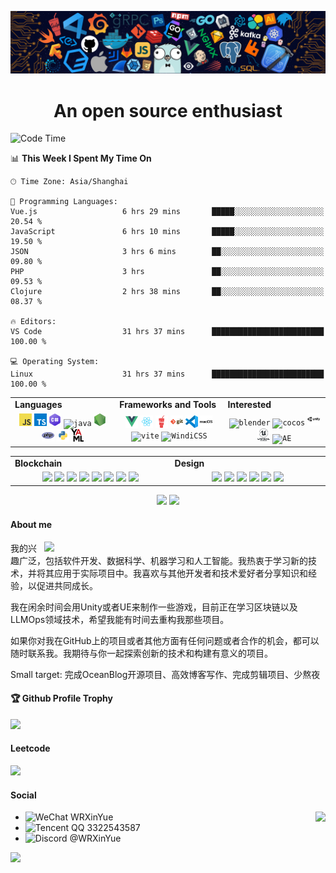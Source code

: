 ![](./assets/header_.png)

<h1 align="center">An open source enthusiast</h1>

<!--START_SECTION:waka-->
![Code Time](http://img.shields.io/badge/Code%20Time-793%20hrs%2010%20mins-blue)

📊 **This Week I Spent My Time On** 

```text
🕑︎ Time Zone: Asia/Shanghai

💬 Programming Languages: 
Vue.js                   6 hrs 29 mins       █████░░░░░░░░░░░░░░░░░░░░   20.54 % 
JavaScript               6 hrs 10 mins       █████░░░░░░░░░░░░░░░░░░░░   19.50 % 
JSON                     3 hrs 6 mins        ██░░░░░░░░░░░░░░░░░░░░░░░   09.80 % 
PHP                      3 hrs               ██░░░░░░░░░░░░░░░░░░░░░░░   09.53 % 
Clojure                  2 hrs 38 mins       ██░░░░░░░░░░░░░░░░░░░░░░░   08.37 % 

🔥 Editors: 
VS Code                  31 hrs 37 mins      █████████████████████████   100.00 % 

💻 Operating System: 
Linux                    31 hrs 37 mins      █████████████████████████   100.00 % 
```


<!--END_SECTION:waka-->

<div align="center" style="witdh:100%"> 
  <table>
    <tr>
      <td valign="center" width="100px"><b>Languages<b></td>
      <td valign="center" width="100px"><b>Frameworks and Tools<b></td>
      <td valign="center" width="100px"><b>Interested<b></td>
    </tr>
    <tr>
      <td valign="center" align="center" width="300px">
        <code><img height="20" src="https://raw.githubusercontent.com/github/explore/80688e429a7d4ef2fca1e82350fe8e3517d3494d/topics/javascript/javascript.png" alt="JavaScript" /></code>
        <code><img height="20" src="https://raw.githubusercontent.com/github/explore/80688e429a7d4ef2fca1e82350fe8e3517d3494d/topics/typescript/typescript.png" alt="typescript" /></code>
        <code><img height="20" src="https://raw.githubusercontent.com/github/explore/80688e429a7d4ef2fca1e82350fe8e3517d3494d/topics/csharp/csharp.png" alt="csharp" /></code>
        <code><img height="20" src="https://edent.github.io/SuperTinyIcons/images/svg/java.svg" alt="java" /></code>
        <code><img height="20" src="https://raw.githubusercontent.com/github/explore/80688e429a7d4ef2fca1e82350fe8e3517d3494d/topics/nodejs/nodejs.png" alt="nodejs" /></code>
        <code><img height="20" src="https://raw.githubusercontent.com/github/explore/80688e429a7d4ef2fca1e82350fe8e3517d3494d/topics/php/php.png" alt="php" /></code>
        <code><img height="20" src="https://raw.githubusercontent.com/github/explore/80688e429a7d4ef2fca1e82350fe8e3517d3494d/topics/python/python.png" alt="python" /></code>
        <code><img height="20" src="https://raw.githubusercontent.com/github/explore/80688e429a7d4ef2fca1e82350fe8e3517d3494d/topics/yaml/yaml.png" alt="yaml" /></code>
      </td>      
      <td valign="center" align="center" width="300px">
        <code><img height="20" src="https://raw.githubusercontent.com/github/explore/80688e429a7d4ef2fca1e82350fe8e3517d3494d/topics/vue/vue.png" alt="vue" /></code>
        <code><img height="20" src="https://raw.githubusercontent.com/github/explore/80688e429a7d4ef2fca1e82350fe8e3517d3494d/topics/react/react.png" alt="react" /></code>
        <code><img height="20" src="https://raw.githubusercontent.com/github/explore/80688e429a7d4ef2fca1e82350fe8e3517d3494d/topics/gulp/gulp.png" alt="gulp" /></code>
        <code><img height="20" src="https://raw.githubusercontent.com/github/explore/80688e429a7d4ef2fca1e82350fe8e3517d3494d/topics/git/git.png" alt="git" /></code>
        <code><img height="20" src="https://raw.githubusercontent.com/github/explore/80688e429a7d4ef2fca1e82350fe8e3517d3494d/topics/visual-studio-code/visual-studio-code.png" alt="visual-studio-code" /></code>
        <code><img height="20" src="https://raw.githubusercontent.com/github/explore/80688e429a7d4ef2fca1e82350fe8e3517d3494d/topics/macos/macos.png" alt="macos" /></code>
        <code><img height="20" src="https://vitejs.dev/logo.svg" alt="vite" /></code>
        <code><img height="20" src="https://api.iowen.cn/favicon/windicss.org.png" alt="WindiCSS" /></code>
      </td>
      <td valign="center" align="center" width="300px">
        <code><img height="20" src="https://simpleicons.org/icons/blender.svg" alt="blender" /></code>
        <code><img height="20" src="https://user-images.githubusercontent.com/1503156/50446380-ad88c980-094f-11e9-8eff-0094bde708d0.png" alt="cocos" /></code>
        <code><img height="20" src="https://raw.githubusercontent.com/github/explore/80688e429a7d4ef2fca1e82350fe8e3517d3494d/topics/unity/unity.png" alt="unity" /></code>
        <code><img height="20" src="https://raw.githubusercontent.com/github/explore/80688e429a7d4ef2fca1e82350fe8e3517d3494d/topics/unreal-engine/unreal-engine.png" alt="unreal-engine" /></code>
        <code><img height="20" src="https://simpleicons.org/icons/adobeaftereffects.svg" alt="AE" /></code>
      </td>
    </tr>
  </table>
  
 <table>
    <tr>
      <td valign="center" width="100px"><b>Blockchain<b></td>
      <td valign="center" width="100px"><b>Design<b></td>
    </tr>
    <tr>
      <td valign="center" align="center" width="300px">
        <img src="https://img.shields.io/badge/Web3.js-blue" /> 
        <img src="https://img.shields.io/badge/Solidity-blue" /> 
        <img src="https://img.shields.io/badge/Ethers.js-blue" /> 
        <img src="https://img.shields.io/badge/Solana-blue" /> 
        <img src="https://img.shields.io/badge/Golang-blue" /> 
        <img src="https://img.shields.io/badge/Rust-blue" /> 
        <img src="https://img.shields.io/badge/Smart Contract-blue" /> 
        <img src="https://img.shields.io/badge/Bitcoin-blue" />
      </td>
     <td valign="center" align="center" width="300px">
       <img src="https://img.shields.io/badge/Photoshop-blue" /> 
       <img src="https://img.shields.io/badge/Adobe XD-blue" /> 
       <img src="https://img.shields.io/badge/Figma-blue" /> 
       <img src="https://img.shields.io/badge/Blender-blue" /> 
       <img src="https://img.shields.io/badge/WebGL-blue" /> 
       <img src="https://img.shields.io/badge/Three.js-blue" /> 
      </td>
    </tr>
  </table>
</div>

<div align="center"> 
    <!-- Powered by https://github.com/JacobLinCool/LeetCode-Stats-Card -->
    <img height="370" src="https://leetcard.jacoblin.cool/WRXinYue?theme=light&font=Kameron&ext=activity" />
    <!-- Powered by https://github.com/ryo-ma/github-profile-trophy -->
    <img height="370" src="https://github-readme-stats.vercel.app/api/top-langs/?username=wrxinyue&layout=donut-vertical&hide=html,css&langs_count=10&show_icons=true&icon_color=ffa116&title_color=000000&include_all_commits=true" />
</div>

#### About me

<img align="right" width="450" src="https://github-readme-stats.vercel.app/api?username=WRXinYue&show_icons=true&icon_color=ffa116&title_color=000000&include_all_commits=true" />

我的兴趣广泛，包括软件开发、数据科学、机器学习和人工智能。我热衷于学习新的技术，并将其应用于实际项目中。我喜欢与其他开发者和技术爱好者分享知识和经验，以促进共同成长。

我在闲余时间会用Unity或者UE来制作一些游戏，目前正在学习区块链以及LLMOps领域技术，希望我能有时间去重构我那些项目。

如果你对我在GitHub上的项目或者其他方面有任何问题或者合作的机会，都可以随时联系我。我期待与你一起探索创新的技术和构建有意义的项目。

Small target: 完成OceanBlog开源项目、高效博客写作、完成剪辑项目、少熬夜

#### 🏆 Github Profile Trophy
<img src="https://github-profile-trophy.vercel.app/?username=wrxinyue&row=1&column=8" />

#### Leetcode

<!-- Powered by https://github.com/haozibi/leetcode-badge -->
<img src="https://leetcode-badge.haozibi.dev/v1cn/chart/submission-calendar/wrxinyue.svg?type=past-year" />

#### Social

<img align="right" src="https://count.getloli.com/get/@:wrxinyue?theme=rule34" />

- ![WeChat](https://img.shields.io/badge/WeChat-07C160?style=for-the-badge&logo=wechat&logoColor=white) WRXinYue
- ![Tencent QQ](https://img.shields.io/badge/Tencent%23QQ-%2312B7F5?style=for-the-badge&logo=tencentqq&logoColor=white) 3322543587
- ![Discord](https://img.shields.io/badge/Discord-%235865F2.svg?style=for-the-badge&logo=discord&logoColor=white) @WRXinYue


![](https://capsule-render.vercel.app/api?type=waving&color=306998&height=120&section=footer)
